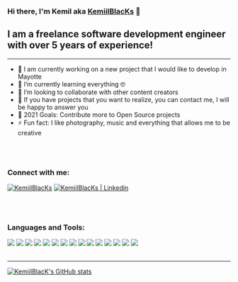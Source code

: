### Hi there, I'm Kemil aka [KemiilBlacKs][website] 👋

## I am a freelance software development engineer with over 5 years of experience!

---

- 🔭 I am currently working on a new project that I would like to develop in Mayotte
- 🌱 I’m currently learning everything 🤓
- 👯 I’m looking to collaborate with other content creators
- 💬 If you have projects that you want to realize, you can contact me, I will be happy to answer you
- 🥅 2021 Goals: Contribute more to Open Source projects
- ⚡ Fun fact: I like photography, music and everything that allows me to be creative

<br />
<br />

### Connect with me:

[<img alt="KemiilBlacKs" src="https://img.icons8.com/color/26/000000/globe--v1.png"/>][website]
[<img alt="KemiilBlacKs | Linkedin" src="https://img.icons8.com/color/26/000000/linkedin.png"/>][linkedin]

<br />
<br />

### Languages and Tools:

<img src="https://img.icons8.com/color/26/000000/notion.png"/>
<img src="https://img.icons8.com/fluency/26/000000/visual-studio-code-2019.png"/>
<img src="https://img.icons8.com/dusk/26/000000/postman-api.png"/>
<img src="https://img.icons8.com/color/26/000000/html-5.png"/>
<img src="https://img.icons8.com/color/26/000000/css3.png"/>
<img src="https://img.icons8.com/color/26/000000/javascript--v1.png"/>
<img src="https://img.icons8.com/color/26/000000/golang.png"/>
<img src="https://img.icons8.com/offices/26/000000/php-logo.png"/>
<img src="https://img.icons8.com/color/26/000000/vue-js.png"/>
<img src="https://img.icons8.com/color/26/000000/wordpress.png"/>
<img src="https://img.icons8.com/color/26/000000/mysql-logo.png"/>
<img src="https://img.icons8.com/color/26/000000/mongodb.png"/>
<img src="https://img.icons8.com/color/26/000000/sass.png"/>
<img src="https://img.icons8.com/color/26/000000/graphql.png"/>
<img src="https://img.icons8.com/ios-filled/26/000000/github.png"/>

<br />
<br />

---

[![KemiilBlacK's GitHub stats](https://github-readme-stats.vercel.app/api?username=kemiilblacks&show_icons=true&hide_border=true&count_private=true&custom_title=Stats)](https://github.com/kemiilblacks/github-readme-stats)

<br />
<br />

[website]: https://kemiilblacks.fr
[linkedin]: https://www.linkedin.com/in/mdahalani
